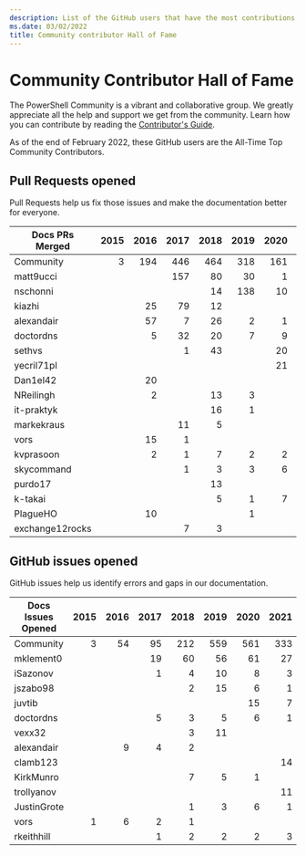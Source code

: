 ```yaml
---
description: List of the GitHub users that have the most contributions to the PowerShell-Doc project.
ms.date: 03/02/2022
title: Community contributor Hall of Fame
---
```

# Community Contributor Hall of Fame

The PowerShell Community is a vibrant and collaborative group. We greatly appreciate all the help
and support we get from the community. Learn how you can contribute by reading the
[Contributor's Guide][contrib].

As of the end of February 2022, these GitHub users are the All-Time Top Community Contributors.

## Pull Requests opened

Pull Requests help us fix those issues and make the documentation better for everyone.

| Docs PRs Merged | 2015 | 2016 | 2017 | 2018 | 2019 | 2020 | 2021 | 2022 | Grand Total |
| --------------- | ---: | ---: | ---: | ---: | ---: | ---: | ---: | ---: | ----------: |
| Community       |    3 |  194 |  446 |  464 |  318 |  161 |  100 |   13 |        1699 |
| matt9ucci       |      |      |  157 |   80 |   30 |    1 |    6 |      |         274 |
| nschonni        |      |      |      |   14 |  138 |   10 |      |      |         162 |
| kiazhi          |      |   25 |   79 |   12 |      |      |      |      |         116 |
| alexandair      |      |   57 |    7 |   26 |    2 |    1 |      |      |          93 |
| doctordns       |      |    5 |   32 |   20 |    7 |    9 |    5 |      |          78 |
| sethvs          |      |      |    1 |   43 |      |   20 |    1 |    5 |          70 |
| yecril71pl      |      |      |      |      |      |   21 |    3 |      |          24 |
| Dan1el42        |      |   20 |      |      |      |      |      |      |          20 |
| NReilingh       |      |    2 |      |   13 |    3 |      |      |      |          18 |
| it-praktyk      |      |      |      |   16 |    1 |      |      |      |          17 |
| markekraus      |      |      |   11 |    5 |      |      |      |      |          16 |
| vors            |      |   15 |    1 |      |      |      |      |      |          16 |
| kvprasoon       |      |    2 |    1 |    7 |    2 |    2 |    2 |      |          16 |
| skycommand      |      |      |    1 |    3 |    3 |    6 |      |      |          13 |
| purdo17         |      |      |      |   13 |      |      |      |      |          13 |
| k-takai         |      |      |      |    5 |    1 |    7 |      |      |          13 |
| PlagueHO        |      |   10 |      |      |    1 |      |      |      |          11 |
| exchange12rocks |      |      |    7 |    3 |      |      |    1 |      |          11 |
## GitHub issues opened

GitHub issues help us identify errors and gaps in our documentation.

| Docs Issues Opened | 2015 | 2016 | 2017 | 2018 | 2019 | 2020 | 2021 | 2022 | Grand Total |
| ------------------ | ---: | ---: | ---: | ---: | ---: | ---: | ---: | ---: | ----------: |
| Community          |    3 |   54 |   95 |  212 |  559 |  561 |  333 |   12 |        1829 |
| mklement0          |      |      |   19 |   60 |   56 |   61 |   27 |      |         223 |
| iSazonov           |      |      |    1 |    4 |   10 |    8 |    3 |      |          26 |
| jszabo98           |      |      |      |    2 |   15 |    6 |    1 |      |          24 |
| juvtib             |      |      |      |      |      |   15 |    7 |      |          22 |
| doctordns          |      |      |    5 |    3 |    5 |    6 |    1 |      |          20 |
| vexx32             |      |      |      |    3 |   11 |      |      |    1 |          15 |
| alexandair         |      |    9 |    4 |    2 |      |      |      |      |          15 |
| clamb123           |      |      |      |      |      |      |   14 |      |          14 |
| KirkMunro          |      |      |      |    7 |    5 |    1 |      |      |          13 |
| trollyanov         |      |      |      |      |      |      |   11 |      |          11 |
| JustinGrote        |      |      |      |    1 |    3 |    6 |    1 |      |          11 |
| vors               |    1 |    6 |    2 |    1 |      |      |      |      |          10 |
| rkeithhill         |      |      |    1 |    2 |    2 |    2 |    3 |      |          10 |

<!-- Link references -->
[contrib]: contributing/overview.md
